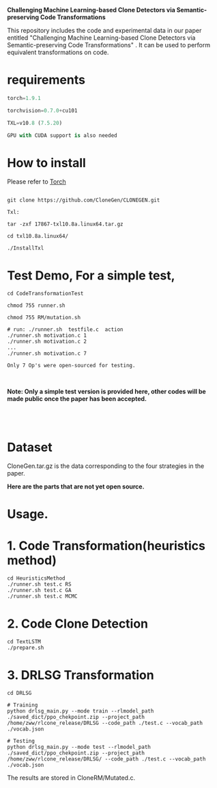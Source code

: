
**Challenging Machine Learning-based  Clone  Detectors via  Semantic-preserving Code Transformations**


This repository includes the code and experimental data in our paper entitled "Challenging Machine Learning-based  Clone  Detectors via  Semantic-preserving Code Transformations" . 
It can be used to perform equivalent transformations on code.


# requirements

``` python
torch=1.9.1

torchvision=0.7.0+cu101

TXL=v10.8 (7.5.20)

GPU with CUDA support is also needed

```

# How to install

Please refer to [Torch](https://pytorch.org/)

```shell

git clone https://github.com/CloneGen/CLONEGEN.git

Txl:

tar -zxf 17867-txl10.8a.linux64.tar.gz

cd txl10.8a.linux64/

./InstallTxl

```


# Test Demo, For a simple test,
```shell
cd CodeTransformationTest

chmod 755 runner.sh

chmod 755 RM/mutation.sh

# run: ./runner.sh  testfile.c  action
./runner.sh motivation.c 1
./runner.sh motivation.c 2
...
./runner.sh motivation.c 7

Only 7 Op's were open-sourced for testing.
``` 

<br />

**Note: Only a simple test version is provided here, other codes will be made public once the paper has been accepted.**

<br />
<br />

# Dataset
CloneGen.tar.gz is the data corresponding to the four strategies in the paper.


**Here are the parts that are not yet open source.**
<br />

# Usage.

# 1. Code Transformation(heuristics method)

```shell
cd HeuristicsMethod
./runner.sh test.c RS
./runner.sh test.c GA
./runner.sh test.c MCMC
```

# 2. Code Clone Detection

```shell
cd TextLSTM
./prepare.sh
```

# 3. DRLSG Transformation
```shell
cd DRLSG

# Training
python drlsg_main.py --mode train --rlmodel_path ./saved_dict/ppo_chekpoint.zip --project_path /home/zww/rlcone_release/DRLSG --code_path ./test.c --vocab_path ./vocab.json

# Testing
python drlsg_main.py --mode test --rlmodel_path ./saved_dict/ppo_chekpoint.zip --project_path /home/zww/rlcone_release/DRLSG/ --code_path ./test.c --vocab_path ./vocab.json
```

The results are stored in CloneRM/Mutated.c.






